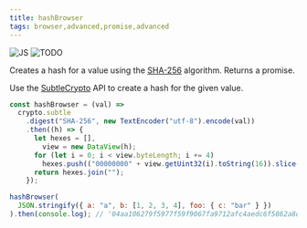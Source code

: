 ```yaml
---
title: hashBrowser
tags: browser,advanced,promise,advanced
---
```


![JS](https://img.shields.io/badge/supports-javascript-yellow.svg?style=flat-square)
![TODO](https://img.shields.io/badge///TODO-blue.svg?style=flat-square)

Creates a hash for a value using the [SHA-256](https://en.wikipedia.org/wiki/SHA-2) algorithm. Returns a promise.

Use the [SubtleCrypto](https://developer.mozilla.org/en-US/docs/Web/API/SubtleCrypto) API to create a hash for the given value.

```js
const hashBrowser = (val) =>
  crypto.subtle
    .digest("SHA-256", new TextEncoder("utf-8").encode(val))
    .then((h) => {
      let hexes = [],
        view = new DataView(h);
      for (let i = 0; i < view.byteLength; i += 4)
        hexes.push(("00000000" + view.getUint32(i).toString(16)).slice(-8));
      return hexes.join("");
    });
```

```js
hashBrowser(
  JSON.stringify({ a: "a", b: [1, 2, 3, 4], foo: { c: "bar" } })
).then(console.log); // '04aa106279f5977f59f9067fa9712afc4aedc6f5862a8defc34552d8c7206393'
```
